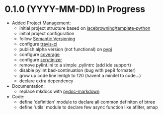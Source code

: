
# 0.1.0 (YYYY-MM-DD) In Progress

 - Added Project Management: 
   - initial project structure based on [jacebrowning/template-python](https://github.com/jacebrowning/template-python)
   - initial project configuration
   - follow [Semantic Versioning](https://semver.org/)
   - configure [travis-ci](https://travis-ci.org)
   - publish alpha version (not functional) on [pypi](https://pypi.org)
   - configure [coverage](https://coveralls.io)
   - configure [scrutinizer](https://scrutinizer-ci.com/)
   - remove pylint.ini to a simple .pylintrc (add ide support)
   - disable pylint bad-continuation (bug with pep8 formater)
   - grow up code line lentgh to 120 (havent a minitel to code...)
   - declare extra dependency
 - Documentation:
   - replace mkdocs with [pydoc-markdown](https://github.com/NiklasRosenstein/pydoc-markdown)
 - Code:
   - define 'definition' module to declare all common definiton of btree
   - define 'utils' module to declare few async function like afilter, amap

